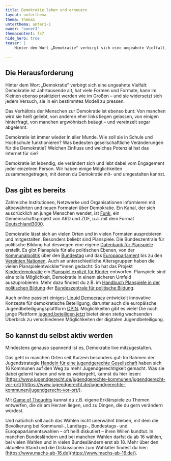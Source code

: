 ```yaml
---
title: Demokratie leben und erneuern
layout: unterthema
thema: thema1
unterthema: unter1-1
owner: "owner3"
themacontent: fs7
hide_hero: true
teaser: |
    Hinter dem Wort „Demokratie" verbirgt sich eine ungeahnte Vielfalt, denn sie ist Jahrtausende alt. Ständig arbeiten wir daran, sie an unsere Lebenswelt anzupassen. So kannst du mitmachen.

---
```


## Die Herausforderung

Hinter dem Wort „Demokratie" verbirgt sich eine ungeahnte Vielfalt: Demokratie ist Jahrtausende alt, hat viele Formen und Formate, kann im Kleinen ebenso praktiziert werden wie im Großen – und sie widersetzt sich jedem Versuch, sie in ein bestimmtes Modell zu pressen.

Das Verhältnis der Menschen zur Demokratie ist ebenso bunt: Von manchen wird sie heiß geliebt, von anderen eher links liegen gelassen, von einigen hinterfragt, von manchen argwöhnisch beäugt – und vereinzelt sogar abgelehnt.

Demokratie ist immer wieder in aller Munde. Wie soll sie in Schule und Hochschule funktionieren? Was bedeuten gesellschaftliche Veränderungen für die Demokratie? Welchen Einfluss und welches Potenzial hat das Internet für sie?

Demokratie ist lebendig, sie verändert sich und lebt dabei vom Engagement jeder einzelnen Person. Wir haben einige Möglichkeiten zusammengetragen, mit denen du Demokratie mit- und umgestalten kannst.

## Das gibt es bereits

Zahlreiche Institutionen, Netzwerke und Organisationen informieren mit altbewährten und neuen Formaten über Demokratie. Ein Kanal, der sich ausdrücklich an junge Menschen wendet, ist [Funk](https://www.funk.net/), ein Gemeinschaftsprojekt von ARD und ZDF, u.a. mit dem Format [Deutschland3000](https://www.funk.net/channel/deutschland3000/).

Demokratie lässt sich an vielen Orten und in vielen Formaten ausprobieren und mitgestalten. Besonders beliebt sind Planspiele. Die Bundeszentrale für politische Bildung hat deswegen eine eigene [Datenbank für Planspiele](http://www.bpb.de/lernen/formate/planspiele/) erstellt. Es gibt Planspiele für alle politischen Ebenen, von der [Kommunalpolitik](https://www.machs-ab-16.de/jahr-der-partizipation/politik-mitgestalten-ein-planspiel-zu-jugend-und-kommunalpolitik) über den [Bundestag](https://www.bundestag.de/besuche/hinweise/planspiel) und das [Europaparlament](https://www.eyp.de/) bis zu den [Vereinten Nationen](https://www.model-un.de/en/was-ist-mun/). Auch an unterschiedliche Altersgruppen haben die vielen Planspielentwickler*innen gedacht: So hat das Projekt [Kinderdemokratie](http://www.kinderdemokratie.de/) ein [Planspiel explizit für Kinder](http://www.kinderdemokratie.de/planspiel/) entworfen. Planspiele sind eine tolle Möglichkeit, Demokratie in einem sicheren Umfeld auszuprobieren. Mehr dazu findest du z.B. im [Handbuch Planspiele in der politischen Bildung](http://www.bpb.de/shop/buecher/schriftenreihe/258920/handbuch-planspiele-in-der-politischen-bildung) der [Bundeszentrale für politische Bildung](http://www.bpb.de/).

Auch online passiert einiges: [Liquid Democracy](https://liqd.net/de/) entwickelt innovative Konzepte für demokratische Beteiligung, darunter auch die europäische Jugendbeteiligungsplattform [OP!N](https://opin.me/de/). Möglichkeiten gibt es viele! Die noch junge Plattform [jugend.beteiligen.jetzt](https://jugend.beteiligen.jetzt/) bietet einen stetig wachsenden Überblick zu verschiedenen Möglichkeiten der digitalen Jugendbeteiligung.

## So kannst du selbst aktiv werden

Mindestens genauso spannend ist es, Demokratie live mitzugestalten.

Das geht in manchen Orten seit Kurzem besonders gut: Im Rahmen der Jugendstrategie [Handeln für eine jugendgerechte Gesellschaft](https://www.jugendgerecht.de/ueber-uns/jugendstrategie-2015-2018/) haben sich 16 Kommunen auf den Weg zu mehr Jugendgerechtigkeit gemacht. Was sie dabei gelernt haben und wie es weitergeht, kannst du hier lesen: [https://www.jugendgerecht.de/jugendgerechte-kommunen/jugendgerecht-vor-ort/](https://www.jugendgerecht.de/jugendgerechte-kommunen/jugendgerecht-vor-ort/).

Mit [Game of Thoughts](https://demokratielabore.de/workshops/game-of-thoughts/) kannst du z.B. eigene Erklärspiele zu Themen entwerfen, die dir am Herzen liegen, und zu Dingen, die du gern verändern würdest.

Und natürlich soll auch das Wählen nicht unerwähnt bleiben, mit dem die Bevölkerung bei Kommunal-, Landtags-, Bundestags- und Europaparlamentswahlen – oft heiß diskutiert – ihren Willen kundtut. In manchen Bundesländern und bei manchen Wahlen darfst du ab 16 wählen, bei vielen Wahlen und in vielen Bundesländern erst ab 18. Mehr über den aktuellen Stand und die Diskussionen zum Wahlalter findest du hier: [https://www.machs-ab-16.de](https://www.machs-ab-16.de/).